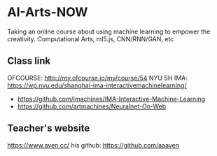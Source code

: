 # AI-Arts-NOW
Taking an online course about using machine learning to empower the creativity. Computational Arts, ml5.js, CNN/RNN/GAN, etc

## Class link
OFCOURSE: http://my.ofcourse.io/my/course/54
NYU SH IMA: https://wp.nyu.edu/shanghai-ima-interactivemachinelearning/
- https://github.com/imachines/IMA-Interactive-Machine-Learning
- https://github.com/artmachines/Neuralnet-On-Web

## Teacher's website
https://www.aven.cc/
his github: https://github.com/aaaven
